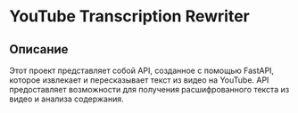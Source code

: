# YouTube Transcription Rewriter

## Описание

Этот проект представляет собой API, созданное с помощью FastAPI, которое извлекает и пересказывает текст из видео на YouTube. API предоставляет возможности для получения расшифрованного текста из видео и анализа содержания.